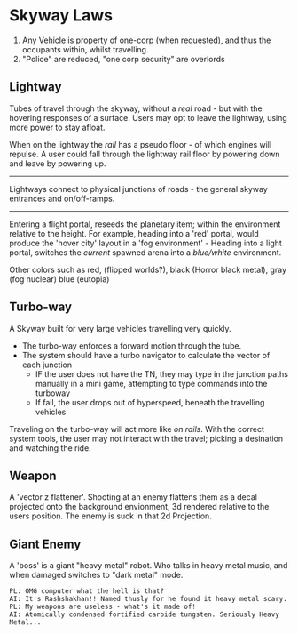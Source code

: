 # Skyway Laws

1. Any Vehicle is property of one-corp (when requested), and thus the occupants within, whilst travelling.
2. "Police" are reduced, "one corp security" are overlords


## Lightway


Tubes of travel through the skyway, without a _real_ road - but with the hovering responses of a surface. Users may opt to leave the lightway, using more power to stay afloat.

When on the lightway the _rail_ has a pseudo floor - of which engines will repulse. A user could fall through the lightway rail floor by powering down and leave by powering up.

---

Lightways connect to physical junctions of roads - the general skyway entrances and on/off-ramps.

---

Entering a flight portal, reseeds the planetary item; within the environment relative to the height.
For example, heading into a 'red' portal, would produce the 'hover city' layout in a 'fog environment' -
Heading into a light portal, switches the _current_ spawned arena into a _blue/white_ environment.

Other colors such as red, (flipped worlds?), black (Horror black metal), gray (fog nuclear) blue (eutopia)

## Turbo-way

A Skyway built for very large vehicles travelling very quickly.

+ The turbo-way enforces a forward motion through the tube.
+ The system should have a turbo navigator to calculate the vector of each junction
    + IF the user does not have the TN, they may type in the junction paths manually
      in a mini game, attempting to type commands into the turboway
    + If fail, the user drops out of hyperspeed, beneath the travelling vehicles

Traveling on the turbo-way will act more like _on rails_. With the correct system tools,
the user may not interact with the travel; picking a desination and watching the ride.



## Weapon

A 'vector z flattener'. Shooting at an enemy flattens them as a decal projected onto the background envionment,
3d rendered relative to the users position. The enemy is suck in that 2d Projection.



## Giant Enemy

A 'boss' is a giant "heavy metal" robot. Who talks in heavy metal music, and when
damaged switches to "dark metal" mode.

    PL: OMG computer what the hell is that?
    AI: It's Rashshakhan!! Named thusly for he found it heavy metal scary.
    PL: My weapons are useless - what's it made of!
    AI: Atomically condensed fortified carbide tungsten. Seriously Heavy Metal...
